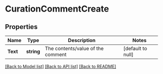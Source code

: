# CurationCommentCreate

## Properties
Name | Type | Description | Notes
------------ | ------------- | ------------- | -------------
**Text** | **string** | The contents/value of the comment | [default to null]

[[Back to Model list]](../README.md#documentation-for-models) [[Back to API list]](../README.md#documentation-for-api-endpoints) [[Back to README]](../README.md)


